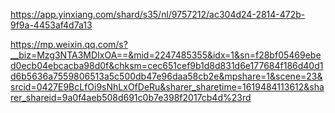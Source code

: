 https://app.yinxiang.com/shard/s35/nl/9757212/ac304d24-2814-472b-9f9a-4453af4d7a13

https://mp.weixin.qq.com/s?__biz=Mzg3NTA3MDIxOA==&mid=2247485355&idx=1&sn=f28bf05469ebed0ecb04ebcacba98d0f&chksm=cec651cef9b1d8d831d6e177684f186d40d1d6b5636a7559806513a5c500db47e96daa58cb2e&mpshare=1&scene=23&srcid=0427E9BcLfOi9sNhLxOfDeRu&sharer_sharetime=1619484113612&sharer_shareid=9a0f4aeb508d691c0b7e398f2017cb4d%23rd